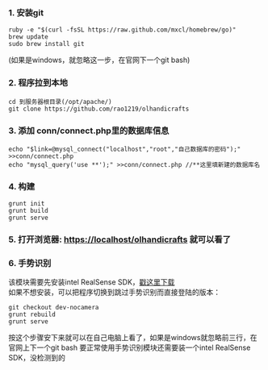 ### 1. 安装git    
	
	ruby -e "$(curl -fsSL https://raw.github.com/mxcl/homebrew/go)" 
	brew update
	sudo brew install git
(如果是windows，就忽略这一步，在官网下一个git bash)

### 2. 程序拉到本地

	cd 到服务器根目录(/opt/apache/)
	git clone https://github.com/rao1219/olhandicrafts

### 3. 添加 conn/connect.php里的数据库信息  

	echo "$link=@mysql_connect("localhost","root","自己数据库的密码");" >>conn/connect.php
	echo "mysql_query('use **');" >>conn/connect.php //**这里填新建的数据库名


	
### 4. 构建

	grunt init
	grunt build
	grunt serve

### 5. 打开浏览器: [https://localhost/olhandicrafts](https://localhost/olhandicrafts) 就可以看了

### 6. 手势识别
该模块需要先安装intel RealSense SDK，[戳这里下载]()  
如果不想安装，可以把程序切换到跳过手势识别而直接登陆的版本：

	git checkout dev-nocamera
	grunt rebuild
	grunt serve


按这个步骤安下来就可以在自己电脑上看了，如果是windows就忽略前三行，在官网上下一个git bash
要正常使用手势识别模块还需要装一个intel RealSense SDK，没检测到的